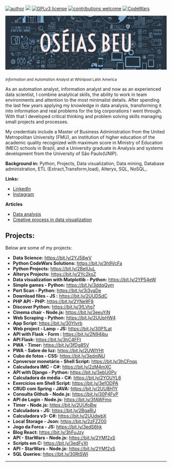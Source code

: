 [![author](https://img.shields.io/badge/author-oseiasbeu-red.svg)](https://www.linkedin.com/in/oseiasbeu/) [![](https://img.shields.io/badge/python-3.7+-blue.svg)](https://www.python.org/downloads/release/python-365/) [![GPLv3 license](https://img.shields.io/badge/License-GPLv3-blue.svg)](http://perso.crans.org/besson/LICENSE.html) [![contributions welcome](https://img.shields.io/badge/contributions-welcome-brightgreen.svg?style=flat)](https://github.com/OseiasBeu)
[![CodeWars](https://www.codewars.com/users/OseiasBeu/badges/small)](https://www.codewars.com/users/OseiasBeu)
<p align="center">
  <img src="BannerPotifolio.png" >
</p>

<sub>*Information and Automation Analyst* at Whirlpool Latin America</sub>

As an automation analyst, information analyst and now as an experienced data scientist, I combine analytical skills, the ability to work in team environments and attention to the most minimalist details. After spending the last few years applying my knowledge in data analysis, transforming it into information and real problems for the big corporations I went through. With that I developed critical thinking and problem solving skills managing small projects and processes.

My credentials include a Master of Business Administration from the United Metropolitan University (FMU), an institution of higher education of the academic quality recognized with maximum score in Ministry of Education (MEC) schools in Brazil, and a University graduate in Analysis and systems development from the University of São Paulo(UNIP).

**Background in:** Python, Projects, Data visualization, Data mining, Database administration, ETL (Extract,Transform,load), Alteryx, SQL, NoSQL,.

**Links:**
* [LinkedIn](https://www.linkedin.com/in/oseiasbeu/)
* [Instagram](https://www.instagram.com/oseias.beu/)

**Articles**
* [Data analysis](https://www.linkedin.com/pulse/an%C3%A1lise-de-dados-os%C3%A9ias-beu/)
* [Creative process in data visualization](https://www.linkedin.com/pulse/processo-criativo-na-exibi%C3%A7%C3%A3o-dos-dados-os%C3%A9ias-beu/)
## Projects:
Below are some of my projects:

* **Data Science:** https://bit.ly/2YJ58wV
* **Python CodeWars Solutions:** https://bit.ly/3h9VcFa
* **Python Projects:** https://bit.ly/2BeIUuL
* **Alteryx Projects:** https://bit.ly/2Yc2ksZ
* **Data visualization with Matplotlib - Python:** https://bit.ly/2YP54eW
* **Simple games - Python:** https://bit.ly/3ddqQym
* **Port Scan - Python:** https://bit.ly/3i3vaDe
* **Download files - JS :** https://bit.ly/2UUDSdC
* **PHP API - PHP:** https://bit.ly/2YNe9F8
* **Discover Python:** https://bit.ly/3fLVtg7
* **Cinema chair - Node.js:** https://bit.ly/3eeuYiN
* **Web Scraping - Python:** https://bit.ly/2UUpHW4
* **App Script:** https://bit.ly/30YIvrb
* **Web project - Lamp - JS:** https://bit.ly/30P1Lat
* **API with Flask - Form :** https://bit.ly/2N94jbu
* **API Flask:** https://bit.ly/3hC4FFt
* **PWA - Timer:** https://bit.ly/3fDg85V
* **PWA - Sabre de luz:** https://bit.ly/2UWlYHt
* **Cubo de fotos - CSS:** https://bit.ly/3edniNU
* **Cpnversor monetário - Shell Script:** https://bit.ly/3hCFnqx
* **Calculadora IMC - C#:** https://bit.ly/2zM4mXC
* **API with Django - Python:** https://bit.ly/3ebU0Pv
* **Calculadora de média - C#:** https://bit.ly/2YOUYL6
* **Exercícios em Shell Script:** https://bit.ly/3efODPA
* **CRUD com Spring - JAVA:** https://bit.ly/2UU8H1Y
* **Consulta Github - Node.js:** https://bit.ly/30P4FvP
* **API de Login - Node.js:** https://bit.ly/3fAWFmo
* **Timer - Node.js:** https://bit.ly/2UUfoBw
* **Calculadora - JS:** https://bit.ly/2BgaRlJ
* **Calculadora v3- C#:** https://bit.ly/2UUdwbX
* **Local Storage - Json:** https://bit.ly/2zFZZ00
* **Jogo da Forca - JS:** https://bit.ly/3edS6hk
* **Blog React:** https://bit.ly/3hFuJzy
* **API - StarWars - Node.js:** https://bit.ly/2YMf2xS
* **Scripts em C:** https://bit.ly/3edFyXt
* **API - StarWars - Node.js:** https://bit.ly/2YMf2xS
* **SQL Queries:** https://bit.ly/30RtSWl

---




